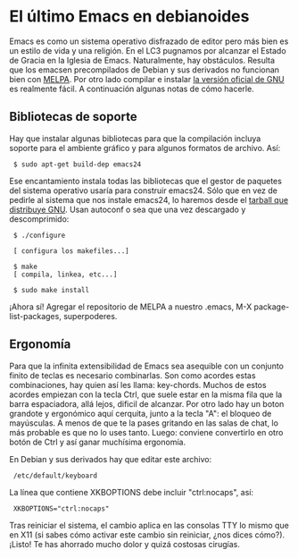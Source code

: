 # El último Emacs en debianoides

Emacs es como un sistema operativo disfrazado de editor pero más bien es un estilo de vida y una religión. En el LC3 pugnamos por alcanzar el Estado de Gracia en la Iglesia de Emacs. Naturalmente, hay obstáculos. Resulta que los emacsen precompilados de Debian y sus derivados no funcionan bien con [MELPA](http://melpa.org). Por otro lado compilar e instalar [la versión oficial de GNU](https://www.gnu.org/software/emacs/) es realmente fácil. A continuación algunas notas de cómo hacerle.

## Bibliotecas de soporte

Hay que instalar algunas bibliotecas para que la compilación incluya soporte para el ambiente gráfico y para algunos formatos de archivo. Así:

     $ sudo apt-get build-dep emacs24

Ese encantamiento instala todas las bibliotecas que el gestor de paquetes del sistema operativo usaría para construir emacs24. Sólo que en vez de pedirle al sistema que nos instale emacs24, lo haremos desde el [tarball que distribuye GNU](http://ftpmirror.gnu.org/emacs/).  Usan autoconf o sea que una vez descargado y descomprimido:

     $ ./configure
     
     [ configura los makefiles...] 
     
     $ make
     [ compila, linkea, etc...]
     
     $ sudo make install

¡Ahora sí! Agregar el repositorio de MELPA a nuestro .emacs, M-X package-list-packages, superpoderes.

## Ergonomía

Para que la infinita extensibilidad de Emacs sea asequible con un conjunto finito de teclas es necesario combinarlas. Son como acordes estas combinaciones, hay quien así les llama: key-chords. Muchos de estos acordes empiezan con la tecla Ctrl, que suele estar en la misma fila que la barra espaciadora, allá lejos, dificil de alcanzar. Por otro lado hay un boton grandote y ergonómico aquí cerquita, junto a la tecla "A": el bloqueo de mayúsculas. A menos de que te la pases gritando en las salas de chat, lo más probable es que no lo uses tanto. Luego: conviene convertirlo en otro botón de Ctrl y así ganar muchísima ergonomía.

En Debian y sus derivados hay que editar este archivo:

     /etc/default/keyboard

La línea que contiene XKBOPTIONS debe incluir "ctrl:nocaps", así:

     XKBOPTIONS="ctrl:nocaps"
     
Tras reiniciar el sistema, el cambio aplica en las consolas TTY lo mismo que en X11 (si sabes cómo activar este cambio sin reiniciar, ¿nos dices cómo?). ¡Listo! Te has ahorrado mucho dolor y quizá costosas cirugías.

